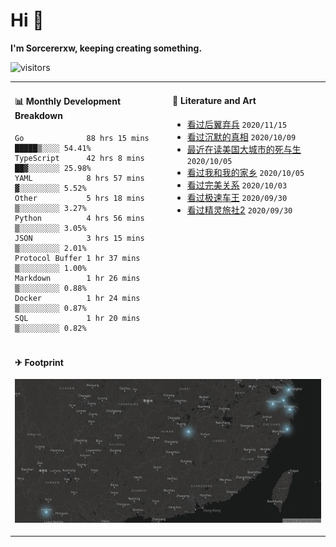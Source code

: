 # Hi 👋

**I'm Sorcererxw, keeping creating something.**

![visitors](https://visitor-badge.glitch.me/badge?page_id=sorcererxw.sorcererx)

<table width="800px">
<tr>
<td valign="top" width="50%">

#### 📊 Monthly Development Breakdown

<!--START_SECTION:waka-->
```text
Go              88 hrs 15 mins █████▒░░░░ 54.41%
TypeScript      42 hrs 8 mins  ██▓░░░░░░░ 25.98%
YAML            8 hrs 57 mins  ▓░░░░░░░░░ 5.52%
Other           5 hrs 18 mins  ▒░░░░░░░░░ 3.27%
Python          4 hrs 56 mins  ▒░░░░░░░░░ 3.05%
JSON            3 hrs 15 mins  ▒░░░░░░░░░ 2.01%
Protocol Buffer 1 hr 37 mins   ▒░░░░░░░░░ 1.00%
Markdown        1 hr 26 mins   ▒░░░░░░░░░ 0.88%
Docker          1 hr 24 mins   ▒░░░░░░░░░ 0.87%
SQL             1 hr 20 mins   ▒░░░░░░░░░ 0.82%
```
<!--END_SECTION:waka-->

<td valign="top" width="50%">

#### 💃 Literature and Art

<!--START_SECTION:douban-->
* [看过后翼弃兵](http://movie.douban.com/subject/32579283/) <code>2020/11/15</code>
* [看过沉默的真相](http://movie.douban.com/subject/33447642/) <code>2020/10/09</code>
* [最近在读美国大城市的死与生](https://book.douban.com/subject/34907883/) <code>2020/10/05</code>
* [看过我和我的家乡](http://movie.douban.com/subject/35051512/) <code>2020/10/05</code>
* [看过完美关系](http://movie.douban.com/subject/30221758/) <code>2020/10/03</code>
* [看过极速车王](http://movie.douban.com/subject/6538866/) <code>2020/09/30</code>
* [看过精灵旅社2](http://movie.douban.com/subject/21327493/) <code>2020/09/30</code>

<!--END_SECTION:douban-->

</td>
</tr>
<tr>
<td colspan="2">

#### ✈ Footprint

![footprint](./footprint.png)

</td>
</tr>
</table>


